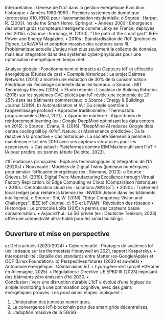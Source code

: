 Interprétation : Genèse de l’IoT dans la gestion énergétique
Évolution historique
•	Années 1980-1990 : Premiers systèmes de domotique (protocoles X10, KNX) pour l’automatisation résidentielle.
o	Source : Harper, R. (2003). Inside the Smart Home. Springer.
•	Années 2000 : Émergence des smart grids (compteurs intelligents comme Linky en France, déployés dès 2015).
o	Source : Farhangi, H. (2010). "The path of the smart grid". IEEE Power and Energy Magazine.
•	2010s : Standardisation de l’IoT (protocoles Zigbee, LoRaWAN) et adoption massive des capteurs sans fil.
Problématique actuelle
L’enjeu n’est plus seulement la collecte de données, mais leur intégration dans des systèmes cyber-physiques pour une optimisation énergétique en temps réel.

 Analyse globale : Fonctionnement et impacts
a) Capteurs IoT et efficacité énergétique (Études de cas)
•	Exemple historique : Le projet Daintree Networks (2014) a montré une réduction de 30% de la consommation électrique via l’éclairage connecté dans les bureaux.
o	Source : MIT Technology Review (2015).
•	Étude récente : L’analyse de Building Robotics (2018) sur les systèmes CVC pilotés par IoT révèle une économie de 20-25% dans les bâtiments commerciaux.
o	Source : Energy & Buildings Journal (2019).
b) Automatisation et IA : Du simple contrôle à l’apprentissage profond
•	Approche traditionnelle : Thermostats programmables (Nest, 2011).
•	Approche moderne : Algorithmes de reinforcement learning (ex : Google DeepMind optimisant les data centers en 2016).
o	Source : Evans, R. (2016). "DeepMind AI reduces Google data centre cooling bill by 40%". Nature.
c) Maintenance prédictive : De la réactive à la proactive
•	Cas historique : La société Siemens a pionnié la maintenance IoT dès 2010 avec ses capteurs vibratoires pour les ascenseurs.
•	Cas actuel : Plateformes comme IBM Maximo utilisent l’IoT + IA pour prédire les pannes (étude Deloitte, 2022).

##Tendances principales : Ruptures technologiques
a) Intégration de l’IA (2020s)
•	Nouveauté : Modèles de Digital Twins (jumeaux numériques) pour simuler l’efficacité énergétique (ex : Siemens, 2023).
o	Source : Grieves, M. (2019). Digital Twin: Manufacturing Excellence through Virtual Factory Replication.
b) Edge Computing vs Cloud (Comparaison historique)
•	2010s : Centralisation cloud (ex : solutions AWS IoT).
•	2020s : Traitement local (edge) pour réduire la latence (ex : NVIDIA Jetson dans les bâtiments intelligents).
o	Source : Shi, W. (2016). "Edge Computing: Vision and Challenges". IEEE IoT Journal.
c) 5G et LPWAN : Révolution des réseaux
•	Historique : Le protocole LoRa (2015) a permis des capteurs basse consommation.
•	Aujourd’hui : La 5G privée (ex : Deutsche Telekom, 2023) offre une connectivité ultra-fiable pour les smart buildings.



## Ouverture et mise en perspective
a) Défis actuels (2020-2024)
•	Cybersécurité : Piratages de systèmes IoT (ex : attaque sur les thermostats Honeywell en 2021, rapport Kaspersky).
•	Interopérabilité : Bataille des standards entre Matter (ex-Google/Apple) et OCF (Linux Foundation).
b) Perspectives futures (2030 et au-delà)
•	Autonomie énergétique : Combinaison IoT + hydrogène vert (projet H2Home en Allemagne, 2025).
•	Régulations : Directive UE EPBD III (2023) imposant des bâtiments zéro émission d’ici 2030.
•	
Conclusion : Vers une disruption durable
L’IoT a évolué d’une logique de simple monitoring à une optimisation cognitive, avec des gains énergétiques prouvés. Les prochaines étapes impliquent :
1.	L’intégration des jumeaux numériques,
2.	La convergence IoT-blockchain pour des smart grids décentralisés,
3.	L’adoption massive de la 5G/6G.



